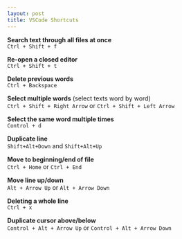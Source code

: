 ```yaml
---
layout: post
title: VSCode Shortcuts
---
```


__Search text through all files at once__  
  `Ctrl + Shift + f`

__Re-open a closed editor__  
   `Ctrl + Shift + t`

   
__Delete previous words__  
`Ctrl + Backspace`
    
    
__Select multiple words__ (select texts word by word)  
`Ctrl + Shift + Right Arrow` or `Ctrl + Shift + Left Arrow`
   
    
__Select the same word multiple times__  
`Control + d`
    

__Duplicate line__  
 `Shift+Alt+Down` and `Shift+Alt+Up`

__Move to beginning/end of file__  
 `Ctrl + Home` or `Ctrl + End`


__Move line up/down__  
 `Alt + Arrow Up` or `Alt + Arrow Down`
    
__Deleting a whole line__  
 `Ctrl + x`
    
__Duplicate cursor above/below__  
 `Control + Alt + Arrow Up` or `Control + Alt + Arrow Down`